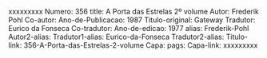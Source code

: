 xxxxxxxxx
Numero: 356
title: A Porta das Estrelas 2º volume
Autor: Frederik Pohl
Co-autor: 
Ano-de-Publicacao: 1987
Titulo-original: Gateway
Tradutor: Eurico da Fonseca
Co-tradutor: 
Ano-de-edicao: 1977
alias: Frederik-Pohl
Autor2-alias: 
Tradutor1-alias: Eurico-da-Fonseca
Tradutor2-alias: 
Titulo-link: 356-A-Porta-das-Estrelas-2-volume
Capa: 
pags: 
Capa-link: 
xxxxxxxxx